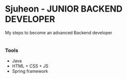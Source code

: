 # Sjuheon -  JUNIOR BACKEND 	DEVELOPER
My steps to become an advanced Backend developer
<br></br>
### Tools
 - Java
 - HTML + CSS + JS
 - Spring framework
